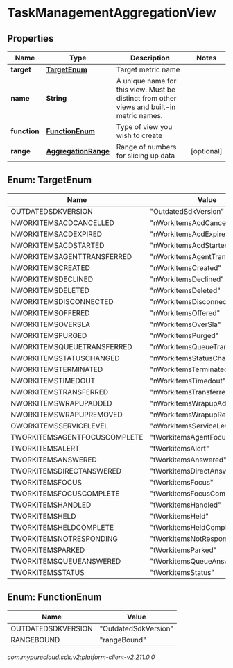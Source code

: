 # TaskManagementAggregationView


## Properties

| Name | Type | Description | Notes |
| ------------ | ------------- | ------------- | ------------- |
| **target** | [**TargetEnum**](#Enum--TargetEnum) | Target metric name |  |
| **name** | **String** | A unique name for this view. Must be distinct from other views and built-in metric names. |  |
| **function** | [**FunctionEnum**](#Enum--FunctionEnum) | Type of view you wish to create |  |
| **range** | [**AggregationRange**](AggregationRange) | Range of numbers for slicing up data |  [optional] |


## Enum: TargetEnum

| Name | Value |
| ---- | ----- |
| OUTDATEDSDKVERSION | &quot;OutdatedSdkVersion&quot; | 
| NWORKITEMSACDCANCELLED | &quot;nWorkitemsAcdCancelled&quot; | 
| NWORKITEMSACDEXPIRED | &quot;nWorkitemsAcdExpired&quot; | 
| NWORKITEMSACDSTARTED | &quot;nWorkitemsAcdStarted&quot; | 
| NWORKITEMSAGENTTRANSFERRED | &quot;nWorkitemsAgentTransferred&quot; | 
| NWORKITEMSCREATED | &quot;nWorkitemsCreated&quot; | 
| NWORKITEMSDECLINED | &quot;nWorkitemsDeclined&quot; | 
| NWORKITEMSDELETED | &quot;nWorkitemsDeleted&quot; | 
| NWORKITEMSDISCONNECTED | &quot;nWorkitemsDisconnected&quot; | 
| NWORKITEMSOFFERED | &quot;nWorkitemsOffered&quot; | 
| NWORKITEMSOVERSLA | &quot;nWorkitemsOverSla&quot; | 
| NWORKITEMSPURGED | &quot;nWorkitemsPurged&quot; | 
| NWORKITEMSQUEUETRANSFERRED | &quot;nWorkitemsQueueTransferred&quot; | 
| NWORKITEMSSTATUSCHANGED | &quot;nWorkitemsStatusChanged&quot; | 
| NWORKITEMSTERMINATED | &quot;nWorkitemsTerminated&quot; | 
| NWORKITEMSTIMEDOUT | &quot;nWorkitemsTimedout&quot; | 
| NWORKITEMSTRANSFERRED | &quot;nWorkitemsTransferred&quot; | 
| NWORKITEMSWRAPUPADDED | &quot;nWorkitemsWrapupAdded&quot; | 
| NWORKITEMSWRAPUPREMOVED | &quot;nWorkitemsWrapupRemoved&quot; | 
| OWORKITEMSSERVICELEVEL | &quot;oWorkitemsServiceLevel&quot; | 
| TWORKITEMSAGENTFOCUSCOMPLETE | &quot;tWorkitemsAgentFocusComplete&quot; | 
| TWORKITEMSALERT | &quot;tWorkitemsAlert&quot; | 
| TWORKITEMSANSWERED | &quot;tWorkitemsAnswered&quot; | 
| TWORKITEMSDIRECTANSWERED | &quot;tWorkitemsDirectAnswered&quot; | 
| TWORKITEMSFOCUS | &quot;tWorkitemsFocus&quot; | 
| TWORKITEMSFOCUSCOMPLETE | &quot;tWorkitemsFocusComplete&quot; | 
| TWORKITEMSHANDLED | &quot;tWorkitemsHandled&quot; | 
| TWORKITEMSHELD | &quot;tWorkitemsHeld&quot; | 
| TWORKITEMSHELDCOMPLETE | &quot;tWorkitemsHeldComplete&quot; | 
| TWORKITEMSNOTRESPONDING | &quot;tWorkitemsNotResponding&quot; | 
| TWORKITEMSPARKED | &quot;tWorkitemsParked&quot; | 
| TWORKITEMSQUEUEANSWERED | &quot;tWorkitemsQueueAnswered&quot; | 
| TWORKITEMSSTATUS | &quot;tWorkitemsStatus&quot; | 


## Enum: FunctionEnum

| Name | Value |
| ---- | ----- |
| OUTDATEDSDKVERSION | &quot;OutdatedSdkVersion&quot; | 
| RANGEBOUND | &quot;rangeBound&quot; | 




_com.mypurecloud.sdk.v2:platform-client-v2:211.0.0_
